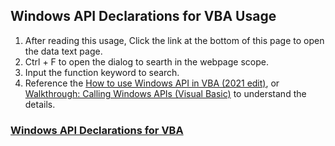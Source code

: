 ## Windows API Declarations for VBA Usage
1. After reading this usage, Click the link at the bottom of this page to open the data text page.
2. Ctrl + F to open the dialog to searth in the webpage scope.
3. Input the function keyword to search.
4. Reference the [How to use Windows API in VBA (2021 edit)](https://www.aeternusconsulting.com/how-to-use-windows-api-in-vba/), or [Walkthrough: Calling Windows APIs (Visual Basic)](https://learn.microsoft.com/en-us/dotnet/visual-basic/programming-guide/com-interop/walkthrough-calling-windows-apis) to understand the details.
 
### [Windows API Declarations for VBA](./Windows-API-Declarations-for-VBA.vba) 
